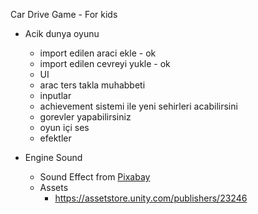 ﻿Car Drive Game - For kids


* Acik dunya oyunu
  * import edilen araci ekle - ok
  * import edilen cevreyi yukle - ok
  * UI
  * arac ters takla muhabbeti
  * inputlar
  * achievement sistemi ile yeni sehirleri acabilirsini 
  * gorevler yapabilirsiniz
  * oyun içi ses
  * efektler



* Engine Sound  
  * Sound Effect from <a href="https://pixabay.com/?utm_source=link-attribution&utm_medium=referral&utm_campaign=music&utm_content=6000">Pixabay</a>
  * Assets
    * https://assetstore.unity.com/publishers/23246
